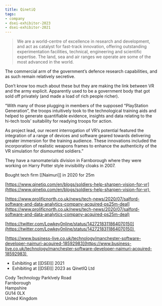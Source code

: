 ```yaml
---
title: QinetiQ
tags:
- company
- dsei-exhibitor-2023
- dsei-exhibitor-2021
---
```

> We are a world-centre of excellence in research and development, and act as catalyst for fast-track innovation, offering outstanding experimentation facilities, technical, engineering and scientific expertise. The land, sea and air ranges we operate are some of the most advanced in the world.


The commercial arm of the government’s defence research capabilities, and as such remain relatively secretive.

Don’t know too much about these but they are making the link between VR and the army explicit. Apparently used to be a government body that got sold off privately (and made a load of rich people richer).

“With many of those plugging in members of the supposed “PlayStation Generation”, the troops intuitively took to the technological training aids and helped to generate quantifiable evidence, insights and data relating to the hi-tech tools’ suitability for readying troops for action.

As project lead, our recent interrogation of VR’s potential featured the integration of a range of devices and software geared towards delivering greater immersion for the training audience. These innovations included the incorporation of realistic weapons frames to enhance the authenticity of the VR simulation for dismounted soldiers.”

They have a nanomaterials division in Farnborough where they were working on Harry Potter style invisibility cloaks in 2007.

Bought tech firm [[Naimuri]] in 2020 for 25m

[https://www.qinetiq.com/en/blogs/soldiers-help-sharpen-vision-for-vr](https://www.qinetiq.com/en/blogs/soldiers-help-sharpen-vision-for-vr) 

[https://www.prolificnorth.co.uk/news/tech-news/2020/07/salford-software-and-data-analytics-company-acquired-ps25m-deal](https://www.prolificnorth.co.uk/news/tech-news/2020/07/salford-software-and-data-analytics-company-acquired-ps25m-deal)

[https://twitter.com/Lowkey0nline/status/1427218311864070150](https://twitter.com/Lowkey0nline/status/1427218311864070150) 

[https://www.business-live.co.uk/technology/manchester-software-developer-naimuri-acquired-18592983](https://www.business-live.co.uk/technology/manchester-software-developer-naimuri-acquired-18592983) 

  

- Exhibiting at [[DSEI]] 2021
- Exhibiting at [[DSEI]] 2023 as QinetIQ Ltd

Cody Technology ParkIvely Road  
Farnborough  
Hampshire  
GU14 0LX  
United Kingdom
